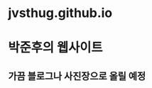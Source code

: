 # jvsthug.github.io
<!DOCTYPE html>
<html lang="ko">
<head>
    <meta charset="UTF-8">
    <meta http-equiv="X-UA-Compatible" content="IE=edge">
    <meta name="viewport" content="width=device-width, initial-scale=1.0">
</head>
<body>
    <h1>박준후의 웹사이트</h1>
    <h2>가끔 블로그나 사진장으로 올릴 예정</h2>
</body>
</html>
